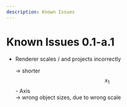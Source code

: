 ```yaml
---
description: Known Issues
---
```


# Known Issues 0.1-a.1

*   Renderer scales / and projects incorrectly

    \->  shorter $$x_1$$- Axis\
    \-> wrong object sizes, due to wrong scale

